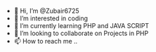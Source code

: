 - 👋 Hi, I’m @Zubair6725
- 👀 I’m interested in coding 
- 🌱 I’m currently learning PHP and JAVA SCRIPT 
- 💞️ I’m looking to collaborate on Projects in PHP
- 📫 How to reach me ..

<!---
Zubair6725/Zubair6725 is a ✨ special ✨ repository because its `README.md` (this file) appears on your GitHub profile.
You can click the Preview link to take a look at your changes.
--->
